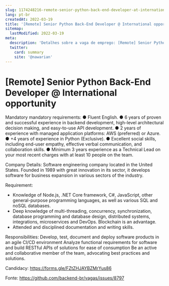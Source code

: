 ```yaml
---
slug: 1174248216-remote-senior-python-back-end-developer-at-international-opportunity
lang: pt-br
createdAt: 2022-03-19
title: '[Remote] Senior Python Back-End Developer @ International opportunity - Vaga de Emprego'
sitemap:
  lastModified: 2022-03-19
meta:
  description: 'Detalhes sobre a vaga de emprego: [Remote] Senior Python Back-End Developer @ International opportunity'
  twitter:
    card: summary
    site: '@nawarian'
---
```


# [Remote] Senior Python Back-End Developer @ International opportunity

Mandatory mandatory requirements:
● Fluent English.
● 6 years of proven and successful experience in backend development, high-level architectural decision making, and easy-to-use API development.
● 2 years of experience with managed application platforms: AWS (preferred) or Azure.
● +4 years of experience in Python (Exclusive).
● Excellent social skills, including end-user empathy, effective verbal communication, and collaboration skills.
● Minimum 3 years experience as a Technical Lead on your most recent charges with at least 10 people on the team.

Company Details:
Software engineering company located in the United States. Founded in 1989 with great innovation in its sector, it develops software for business expansion in various sectors of the industry.

Requirement:
- Knowledge of Node.js, .NET Core framework, C#, JavaScript, other general-purpose programming languages, as well as various SQL and noSQL databases.
- Deep knowledge of multi-threading, concurrency, synchronization, database programming and database design, distributed systems, integrations, microservices and DevOps. Blockchain is an advantage.
- Attended and disciplined documentation and writing skills.

Responsibilities:
Develop, test, document and deploy software products in an agile CI/CD environment
Analyze functional requirements for software and build RESTful APIs of solutions for ease of consumption
Be an active and collaborative member of the team, advocating best practices and solutions.

Candidacy: https://forms.gle/FZtZHJAYBZMrYus86

Fonte: https://github.com/backend-br/vagas/issues/8797